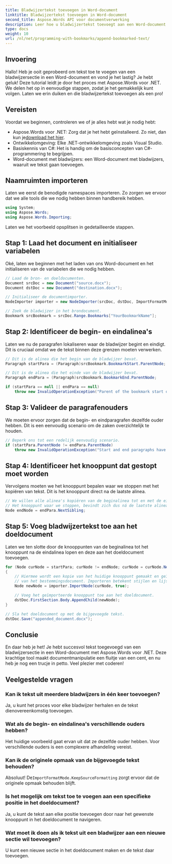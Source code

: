 ```yaml
---
title: Bladwijzertekst toevoegen in Word-document
linktitle: Bladwijzertekst toevoegen in Word-document
second_title: Aspose.Words API voor documentverwerking
description: Leer hoe u bladwijzertekst toevoegt aan een Word-document met Aspose.Words voor .NET met deze stapsgewijze handleiding. Perfect voor ontwikkelaars.
type: docs
weight: 10
url: /nl/net/programming-with-bookmarks/append-bookmarked-text/
---
```

## Invoering

Hallo! Heb je ooit geprobeerd om tekst toe te voegen van een bladwijzersectie in een Word-document en vond je het lastig? Je hebt geluk! Deze tutorial leidt je door het proces met Aspose.Words voor .NET. We delen het op in eenvoudige stappen, zodat je het gemakkelijk kunt volgen. Laten we erin duiken en die bladwijzertekst toevoegen als een pro!

## Vereisten

Voordat we beginnen, controleren we of je alles hebt wat je nodig hebt:

-  Aspose.Words voor .NET: Zorg dat je het hebt geïnstalleerd. Zo niet, dan kun je[download het hier](https://releases.aspose.com/words/net/).
- Ontwikkelomgeving: Elke .NET-ontwikkelomgeving zoals Visual Studio.
- Basiskennis van C#: Het is handig om de basisconcepten van C#-programmering te begrijpen.
- Word-document met bladwijzers: een Word-document met bladwijzers, waaruit we tekst gaan toevoegen.

## Naamruimten importeren

Laten we eerst de benodigde namespaces importeren. Zo zorgen we ervoor dat we alle tools die we nodig hebben binnen handbereik hebben.

```csharp
using System;
using Aspose.Words;
using Aspose.Words.Importing;
```

Laten we het voorbeeld opsplitsen in gedetailleerde stappen.

## Stap 1: Laad het document en initialiseer variabelen

Oké, laten we beginnen met het laden van ons Word-document en het initialiseren van de variabelen die we nodig hebben.

```csharp
// Laad de bron- en doeldocumenten.
Document srcDoc = new Document("source.docx");
Document dstDoc = new Document("destination.docx");

// Initialiseer de documentimporter.
NodeImporter importer = new NodeImporter(srcDoc, dstDoc, ImportFormatMode.KeepSourceFormatting);

// Zoek de bladwijzer in het brondocument.
Bookmark srcBookmark = srcDoc.Range.Bookmarks["YourBookmarkName"];
```

## Stap 2: Identificeer de begin- en eindalinea's

Laten we nu de paragrafen lokaliseren waar de bladwijzer begint en eindigt. Dit is cruciaal omdat we de tekst binnen deze grenzen moeten verwerken.

```csharp
// Dit is de alinea die het begin van de bladwijzer bevat.
Paragraph startPara = (Paragraph)srcBookmark.BookmarkStart.ParentNode;

// Dit is de alinea die het einde van de bladwijzer bevat.
Paragraph endPara = (Paragraph)srcBookmark.BookmarkEnd.ParentNode;

if (startPara == null || endPara == null)
    throw new InvalidOperationException("Parent of the bookmark start or end is not a paragraph, cannot handle this scenario yet.");
```

## Stap 3: Valideer de paragrafenouders

We moeten ervoor zorgen dat de begin- en eindparagrafen dezelfde ouder hebben. Dit is een eenvoudig scenario om de zaken overzichtelijk te houden.

```csharp
// Beperk ons tot een redelijk eenvoudig scenario.
if (startPara.ParentNode != endPara.ParentNode)
    throw new InvalidOperationException("Start and end paragraphs have different parents, cannot handle this scenario yet.");
```

## Stap 4: Identificeer het knooppunt dat gestopt moet worden

Vervolgens moeten we het knooppunt bepalen waar we stoppen met het kopiëren van tekst. Dit is het knooppunt direct na de laatste alinea.

```csharp
// We willen alle alinea's kopiëren van de beginalinea tot en met de eindalinea,
// Het knooppunt waar we stoppen, bevindt zich dus ná de laatste alinea.
Node endNode = endPara.NextSibling;
```

## Stap 5: Voeg bladwijzertekst toe aan het doeldocument

Laten we ten slotte door de knooppunten van de beginalinea tot het knooppunt na de eindalinea lopen en deze aan het doeldocument toevoegen.

```csharp
for (Node curNode = startPara; curNode != endNode; curNode = curNode.NextSibling)
{
    // Hiermee wordt een kopie van het huidige knooppunt gemaakt en geïmporteerd (geldig gemaakt) in de context
    // van het bestemmingsdocument. Importeren betekent stijlen en lijst-ID's correct aanpassen.
    Node newNode = importer.ImportNode(curNode, true);

    // Voeg het geïmporteerde knooppunt toe aan het doeldocument.
    dstDoc.FirstSection.Body.AppendChild(newNode);
}

// Sla het doeldocument op met de bijgevoegde tekst.
dstDoc.Save("appended_document.docx");
```

## Conclusie

En daar heb je het! Je hebt succesvol tekst toegevoegd van een bladwijzersectie in een Word-document met Aspose.Words voor .NET. Deze krachtige tool maakt documentmanipulatie een fluitje van een cent, en nu heb je nog een trucje in petto. Veel plezier met coderen!

## Veelgestelde vragen

### Kan ik tekst uit meerdere bladwijzers in één keer toevoegen?
Ja, u kunt het proces voor elke bladwijzer herhalen en de tekst dienovereenkomstig toevoegen.

### Wat als de begin- en eindalinea's verschillende ouders hebben?
Het huidige voorbeeld gaat ervan uit dat ze dezelfde ouder hebben. Voor verschillende ouders is een complexere afhandeling vereist.

### Kan ik de originele opmaak van de bijgevoegde tekst behouden?
 Absoluut! De`ImportFormatMode.KeepSourceFormatting` zorgt ervoor dat de originele opmaak behouden blijft.

### Is het mogelijk om tekst toe te voegen aan een specifieke positie in het doeldocument?
Ja, u kunt de tekst aan elke positie toevoegen door naar het gewenste knooppunt in het doeldocument te navigeren.

### Wat moet ik doen als ik tekst uit een bladwijzer aan een nieuwe sectie wil toevoegen?
U kunt een nieuwe sectie in het doeldocument maken en de tekst daar toevoegen.